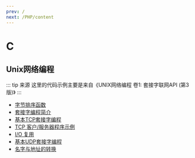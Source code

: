 ```yaml
---
prev: /
next: /PHP/content
---
```


# C
## Unix网络编程
::: tip 来源
这里的代码示例主要是来自《UNIX网络编程 卷1: 套接字联网API (第3版)》
:::

- [字节排序函数](unp/byteorder.md)
- [套接字编程简介](unp/intro.md)
- [基本TCP套接字编程](unp/tcp-socket.md)
- [TCP 客户/服务器程序示例](unp/tcpcliserv.md)
- [I/O 复用](unp/io-multiplexing.md)
- [基本UDP套接字编程](unp/udp-socket.md)
- [名字与地址的转换](unp/names.md)